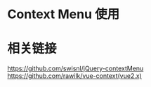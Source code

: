 <!--
 * @Descripttion: your project
 * @version: 0.0.0
 * @Author: Minyoung
 * @Date: 2022-07-30 10:52:25
 * @LastEditors: Minyoung
 * @LastEditTime: 2022-07-30 10:52:43
-->
# Context Menu 使用

# 相关链接
https://github.com/swisnl/jQuery-contextMenu  
https://github.com/rawilk/vue-context(vue2.x)  